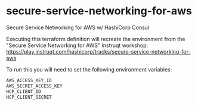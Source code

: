 # secure-service-networking-for-aws
Secure Service Networking for AWS w/ HashiCorp Consul

Executing this terraform definition will recreate the environment from the "Secure Service Networking for AWS" Instruqt workshop:
https://play.instruqt.com/hashicorp/tracks/secure-service-networking-for-aws


To run this you will need to set the following environment variables:

```sh
AWS_ACCESS_KEY_ID
AWS_SECRET_ACCESS_KEY
HCP_CLIENT_ID
HCP_CLIENT_SECRET
```


